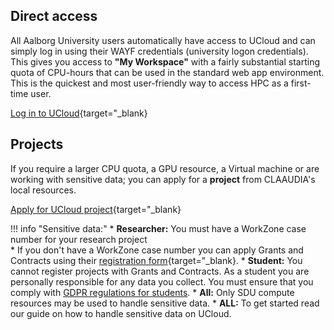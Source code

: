 
## Direct access
All Aalborg University users automatically have access to UCloud and can simply log in using their WAYF credentials (university logon credentials). This gives you access to **"My Workspace"** with a fairly substantial starting quota of CPU-hours that can be used in the standard web app environment. This is the quickest and most user-friendly way to access HPC as a first-time user.

[Log in to UCloud](https://cloud.sdu.dk/app/dashboard){target="_blank}

## Projects
If you require a larger CPU quota, a GPU resource, a Virtual machine or are working with sensitive data; you can apply for a **project** from CLAAUDIA's local resources.
 
[Apply for UCloud project](https://forms.office.com/e/8Khbr1TJGC){target="_blank}

!!! info "Sensitive data:"
    * **Researcher:** You must have a WorkZone case number for your research project  
        * If you don't have a WorkZone case number you can apply Grants and Contracts using their [registration form](https://aaudk.sharepoint.com/sites/persondata-ressourcer/SitePages/Registrations%20og%20reports%20(Online%20forms).aspx){target="_blank}.
    * **Student:** You cannot register projects with Grants and Contracts. As a student you are personally responsible for any data you collect. You must ensure that you comply with [GDPR regulations for students](https://aaudk.sharepoint.com/sites/GDPR-for-students).
    * **All:** Only SDU compute resources may be used to handle sensitive data.
    * **ALL:** To get started read our guide on how to handle sensitive data on UCloud.

